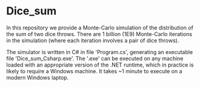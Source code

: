 # Dice_sum  
In this repository we provide a Monte-Carlo simulation of the distribution of the sum of two dice throws. There are 1 billion (1E9) Monte-Carlo iterations in the simulation (where each iteration involves a pair of dice throws).  

The simulator is written in C# in file 'Program.cs', generating an executable file 'Dice_sum_Csharp.exe'. The '.exe' can be executed on any machine loaded with an appropriate version of the .NET runtime, which in practice is likely to require a Windows machine. It takes ~1 minute to execute on a modern Windows laptop.  
